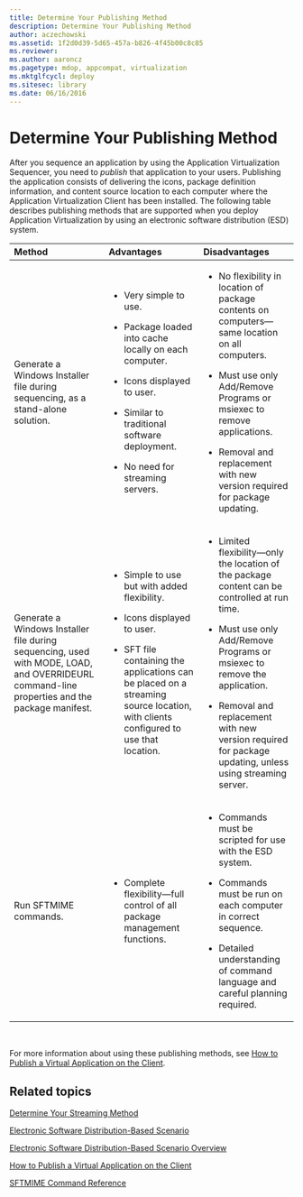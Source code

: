 ```yaml
---
title: Determine Your Publishing Method
description: Determine Your Publishing Method
author: aczechowski
ms.assetid: 1f2d0d39-5d65-457a-b826-4f45b00c8c85
ms.reviewer:
ms.author: aaroncz
ms.pagetype: mdop, appcompat, virtualization
ms.mktglfcycl: deploy
ms.sitesec: library
ms.date: 06/16/2016
---
```



# Determine Your Publishing Method


After you sequence an application by using the Application Virtualization Sequencer, you need to *publish* that application to your users. Publishing the application consists of delivering the icons, package definition information, and content source location to each computer where the Application Virtualization Client has been installed. The following table describes publishing methods that are supported when you deploy Application Virtualization by using an electronic software distribution (ESD) system.

<table>
<colgroup>
<col width="33%" />
<col width="33%" />
<col width="33%" />
</colgroup>
<thead>
<tr class="header">
<th align="left">Method</th>
<th align="left">Advantages</th>
<th align="left">Disadvantages</th>
</tr>
</thead>
<tbody>
<tr class="odd">
<td align="left"><p>Generate a Windows Installer file during sequencing, as a stand-alone solution.</p></td>
<td align="left"><ul>
<li><p>Very simple to use.</p></li>
<li><p>Package loaded into cache locally on each computer.</p></li>
<li><p>Icons displayed to user.</p></li>
<li><p>Similar to traditional software deployment.</p></li>
<li><p>No need for streaming servers.</p></li>
</ul></td>
<td align="left"><ul>
<li><p>No flexibility in location of package contents on computers—same location on all computers.</p></li>
<li><p>Must use only Add/Remove Programs or msiexec to remove applications.</p></li>
<li><p>Removal and replacement with new version required for package updating.</p></li>
</ul></td>
</tr>
<tr class="even">
<td align="left"><p>Generate a Windows Installer file during sequencing, used with MODE, LOAD, and OVERRIDEURL command-line properties and the package manifest.</p></td>
<td align="left"><ul>
<li><p>Simple to use but with added flexibility.</p></li>
<li><p>Icons displayed to user.</p></li>
<li><p>SFT file containing the applications can be placed on a streaming source location, with clients configured to use that location.</p></li>
</ul></td>
<td align="left"><ul>
<li><p>Limited flexibility—only the location of the package content can be controlled at run time.</p></li>
<li><p>Must use only Add/Remove Programs or msiexec to remove the application.</p></li>
<li><p>Removal and replacement with new version required for package updating, unless using streaming server.</p></li>
</ul></td>
</tr>
<tr class="odd">
<td align="left"><p>Run SFTMIME commands.</p></td>
<td align="left"><ul>
<li><p>Complete flexibility—full control of all package management functions.</p></li>
</ul></td>
<td align="left"><ul>
<li><p>Commands must be scripted for use with the ESD system.</p></li>
<li><p>Commands must be run on each computer in correct sequence.</p></li>
<li><p>Detailed understanding of command language and careful planning required.</p></li>
</ul></td>
</tr>
</tbody>
</table>

 

For more information about using these publishing methods, see [How to Publish a Virtual Application on the Client](how-to-publish-a-virtual-application-on-the-client.md).

## Related topics


[Determine Your Streaming Method](determine-your-streaming-method.md)

[Electronic Software Distribution-Based Scenario](electronic-software-distribution-based-scenario.md)

[Electronic Software Distribution-Based Scenario Overview](electronic-software-distribution-based-scenario-overview.md)

[How to Publish a Virtual Application on the Client](how-to-publish-a-virtual-application-on-the-client.md)

[SFTMIME Command Reference](sftmime--command-reference.md)

 

 





